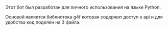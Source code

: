 Этот бот был разработан для личного использования на языке Python.


Основой является библиотека g4f которая содержит доступ к api и для удобства код поделен на 3 файла.

